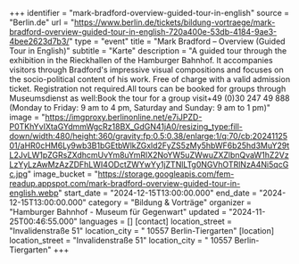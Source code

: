+++
identifier = "mark-bradford-overview-guided-tour-in-english"
source = "Berlin.de"
url = "https://www.berlin.de/tickets/bildung-vortraege/mark-bradford-overview-guided-tour-in-english-720a400e-53db-4184-9ae3-4bee2623d7b3/"
type = "event"
title = "Mark Bradford – Overview (Guided Tour in English)"
subtitle = "Karte"
description = "A guided tour through the exhibition in the Rieckhallen of the Hamburger Bahnhof. It accompanies visitors through Bradford's impressive visual compositions and focuses on the socio-political content of his work. Free of charge with a valid admission ticket. Registration not required.All tours can be booked for groups through Museumsdienst as well:Book the tour for a group visit+49 (0)30 247 49 888 (Monday to Friday: 9 am to 4 pm, Saturday and Sunday: 9 am to 1 pm)"
image = "https://imgproxy.berlinonline.net/e7iJPZD-P0TKhYvIXtaGYdmmWgcRz18BX_GdGN41jA0/resizing_type:fill-down/width:480/height:360/gravity:fp:0.5:0.38/enlarge:1/q:70/cb:2024112501/aHR0cHM6Ly9wb3B1bGEtbWlkZGxld2FyZS5zMy5hbWF6b25hd3MuY29tL2JvLW1pZGRsZXdhcmUvYm8uYmRlX2NoYW5uZWwuZXZlbnQvaW1hZ2VzLzYyLzAwMzAzZDFhLWI4ODctZWYwYy1jZTNlLTg0NGVhOTRlNzA4Ni5qcGc.jpg"
image_bucket = "https://storage.googleapis.com/fem-readup.appspot.com/mark-bradford-overview-guided-tour-in-english.webp"
start_date = "2024-12-15T13:00:00.000"
end_date = "2024-12-15T13:00:00.000"
category = "Bildung & Vorträge"
organizer = "Hamburger Bahnhof - Museum für Gegenwart"
updated = "2024-11-25T00:46:55.000"
languages = []
[contact]
location_street = "Invalidenstraße 51"
location_city = " 10557 Berlin-Tiergarten"
[location]
location_street = "Invalidenstraße 51"
location_city = " 10557 Berlin-Tiergarten"
+++